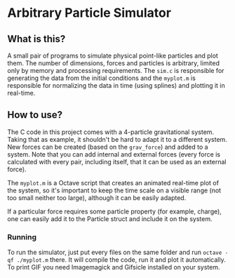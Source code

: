 # Arbitrary Particle Simulator

## What is this?

A small pair of programs to simulate physical point-like particles and plot them. The number of dimensions, forces and particles is arbitrary, limited only by memory and processing requirements.
The `sim.c` is responsible for generating the data from the initial conditions and the `myplot.m` is responsible for normalizing the data in time (using splines) and plotting it in real-time.

## How to use?

The C code in this project comes with a 4-particle gravitational system. Taking that as example, it shouldn't be hard to adapt it to a different system. New forces can be created (based on the `grav_force`) and added to a system. Note that you can add internal and external forces (every force is calculated with every pair, including itself, that it can be used as an external force).

The `myplot.m` is a Octave script that creates an animated real-time plot of the system, so it's important to keep the time scale on a visible range (not too small neither too large), although it can be easily adapted.

If a particular force requires some particle property (for example, charge), one can easily add it to the Particle struct and include it on the system.

### Running

To run the simulator, just put every files on the same folder and run `octave -qf ./myplot.m` there. It will compile the code, run it and plot it automatically. To print GIF you need Imagemagick and Gifsicle installed on your system.